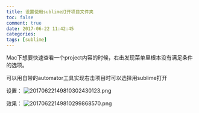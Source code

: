 ```yaml
---
title: 设置使用sublime打开项目文件夹
toc: false
comment: true
date: 2017-06-22 11:42:45
categories: 
tags: [sublime]
---
```






Mac下想要快速查看一个project内容的时候，右击发现菜单里根本没有满足条件的选项。

可以用自带的automator工具实现右击项目时可以选择用sublime打开

<!--more-->
设置：
![20170622149810302430123.png](http://o9xbyqajf.bkt.clouddn.com/20170622149810302430123.png)

效果：
![20170622149810299868570.png](http://o9xbyqajf.bkt.clouddn.com/20170622149810299868570.png)